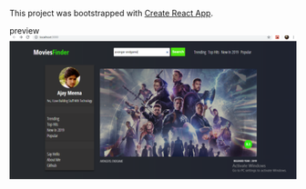 This project was bootstrapped with [Create React App](https://github.com/facebook/create-react-app).

preview <img src=' https://github.com/hacetheworld/movie-finder-app-react/blob/master/Screenshot%20(130).png
' alt='img' />
